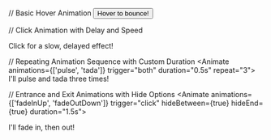 // Basic Hover Animation
<Animate>
<button>Hover to bounce!</button>
</Animate>

// Click Animation with Delay and Speed
<Animate animations="rubberBand" trigger="click" delay="2s" speed="slow">
  <div>Click for a slow, delayed effect!</div>
</Animate>

// Repeating Animation Sequence with Custom Duration
<Animate animations={['pulse', 'tada']} trigger="both" duration="0.5s" repeat="3">
<span>I'll pulse and tada three times!</span>
</Animate>

// Entrance and Exit Animations with Hide Options
<Animate animations={['fadeInUp', 'fadeOutDown']} trigger="click" hideBetween={true} hideEnd={true} duration="1.5s">
  <div>I'll fade in, then out!</div>
</Animate>
